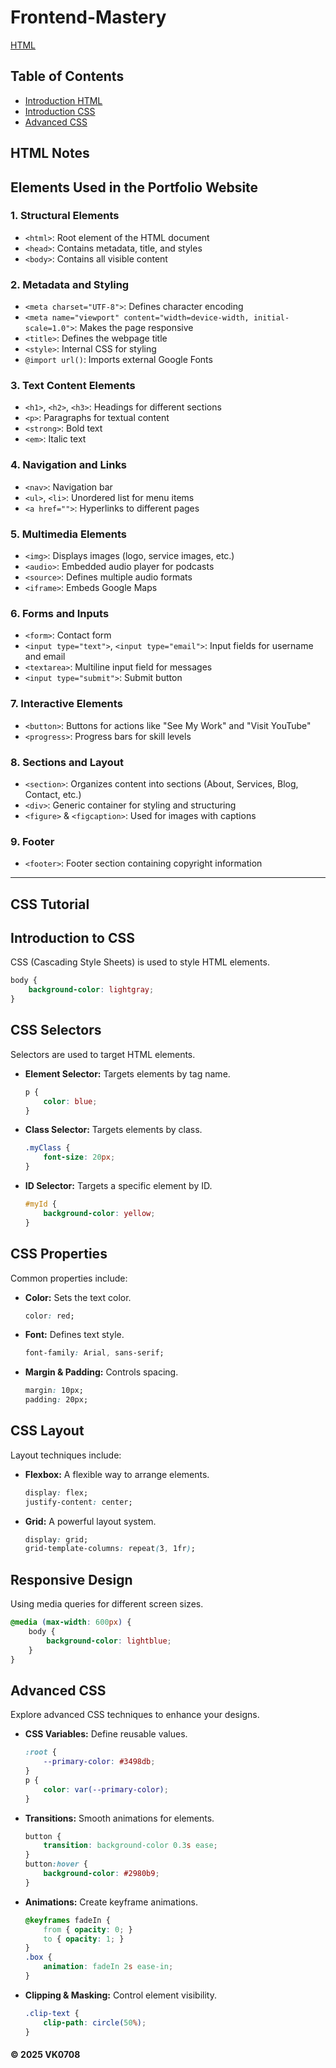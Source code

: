# Frontend-Mastery
[HTML](#HTML)

## Table of Contents
- [Introduction HTML](##HTML)
- [Introduction CSS](##introduction)
- [Advanced CSS](##advanced)

## HTML Notes

## Elements Used in the Portfolio Website

### 1. **Structural Elements**
- `<html>`: Root element of the HTML document
- `<head>`: Contains metadata, title, and styles
- `<body>`: Contains all visible content

### 2. **Metadata and Styling**
- `<meta charset="UTF-8">`: Defines character encoding
- `<meta name="viewport" content="width=device-width, initial-scale=1.0">`: Makes the page responsive
- `<title>`: Defines the webpage title
- `<style>`: Internal CSS for styling
- `@import url()`: Imports external Google Fonts

### 3. **Text Content Elements**
- `<h1>`, `<h2>`, `<h3>`: Headings for different sections
- `<p>`: Paragraphs for textual content
- `<strong>`: Bold text
- `<em>`: Italic text

### 4. **Navigation and Links**
- `<nav>`: Navigation bar
- `<ul>`, `<li>`: Unordered list for menu items
- `<a href="">`: Hyperlinks to different pages

### 5. **Multimedia Elements**
- `<img>`: Displays images (logo, service images, etc.)
- `<audio>`: Embedded audio player for podcasts
- `<source>`: Defines multiple audio formats
- `<iframe>`: Embeds Google Maps

### 6. **Forms and Inputs**
- `<form>`: Contact form
- `<input type="text">`, `<input type="email">`: Input fields for username and email
- `<textarea>`: Multiline input field for messages
- `<input type="submit">`: Submit button

### 7. **Interactive Elements**
- `<button>`: Buttons for actions like "See My Work" and "Visit YouTube"
- `<progress>`: Progress bars for skill levels

### 8. **Sections and Layout**
- `<section>`: Organizes content into sections (About, Services, Blog, Contact, etc.)
- `<div>`: Generic container for styling and structuring
- `<figure>` & `<figcaption>`: Used for images with captions

### 9. **Footer**
- `<footer>`: Footer section containing copyright information
<hr>

## CSS Tutorial

## Introduction to CSS
CSS (Cascading Style Sheets) is used to style HTML elements.
```css
body {
    background-color: lightgray;
}
```

## CSS Selectors
Selectors are used to target HTML elements.

- **Element Selector:** Targets elements by tag name.
    ```css
    p {
        color: blue;
    }
    ```
- **Class Selector:** Targets elements by class.
    ```css
    .myClass {
        font-size: 20px;
    }
    ```
- **ID Selector:** Targets a specific element by ID.
    ```css
    #myId {
        background-color: yellow;
    }
    ```

## CSS Properties
Common properties include:

- **Color:** Sets the text color.
    ```css
    color: red;
    ```
- **Font:** Defines text style.
    ```css
    font-family: Arial, sans-serif;
    ```
- **Margin & Padding:** Controls spacing.
    ```css
    margin: 10px;
    padding: 20px;
    ```

## CSS Layout
Layout techniques include:

- **Flexbox:** A flexible way to arrange elements.
    ```css
    display: flex;
    justify-content: center;
    ```
- **Grid:** A powerful layout system.
    ```css
    display: grid;
    grid-template-columns: repeat(3, 1fr);
    ```

## Responsive Design
Using media queries for different screen sizes.
```css
@media (max-width: 600px) {
    body {
        background-color: lightblue;
    }
}
```

## Advanced CSS
Explore advanced CSS techniques to enhance your designs.

- **CSS Variables:** Define reusable values.
    ```css
    :root {
        --primary-color: #3498db;
    }
    p {
        color: var(--primary-color);
    }
    ```
- **Transitions:** Smooth animations for elements.
    ```css
    button {
        transition: background-color 0.3s ease;
    }
    button:hover {
        background-color: #2980b9;
    }
    ```
- **Animations:** Create keyframe animations.
    ```css
    @keyframes fadeIn {
        from { opacity: 0; }
        to { opacity: 1; }
    }
    .box {
        animation: fadeIn 2s ease-in;
    }
    ```
- **Clipping & Masking:** Control element visibility.
    ```css
    .clip-text {
        clip-path: circle(50%);
    }
    
#### © 2025 VK0708

